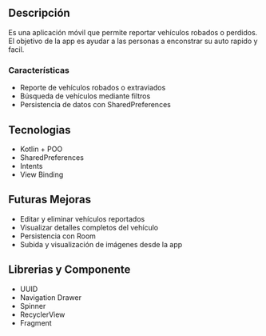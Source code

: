 ## Descripción 
Es una aplicación móvil que permite reportar vehículos robados o perdidos. El objetivo de la app es ayudar a las personas a enconstrar su auto rapido y facil.


### Características 
- Reporte de vehículos robados o extraviados
- Búsqueda de vehículos mediante filtros
- Persistencia de datos con SharedPreferences


## Tecnologias
- Kotlin + POO
- SharedPreferences
- Intents
- View Binding


## Futuras Mejoras

- Editar y eliminar vehículos reportados
- Visualizar detalles completos del vehículo
- Persistencia con Room 
- Subida y visualización de imágenes desde la app


## Librerias y Componente

- UUID
- Navigation Drawer 
- Spinner
- RecyclerView
- Fragment

